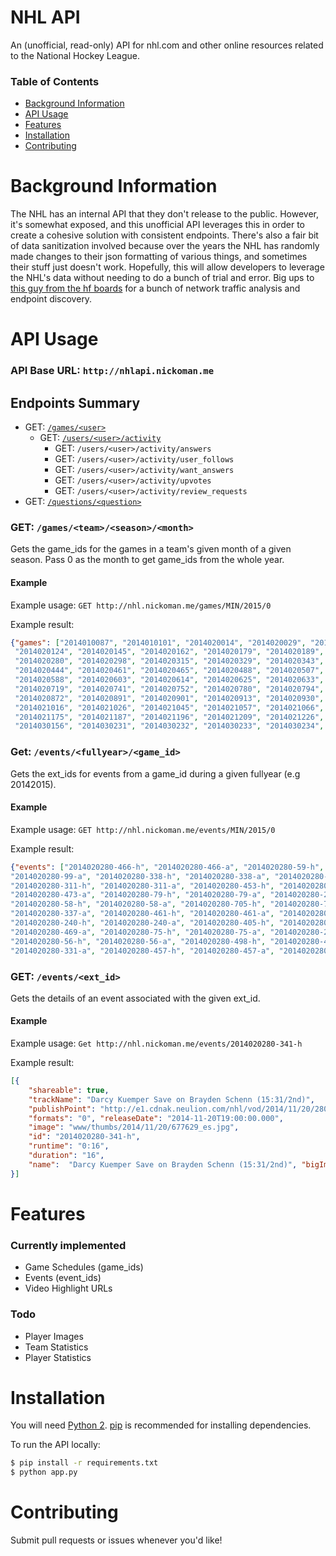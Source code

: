 NHL API
=========

An (unofficial, read-only) API for nhl.com and other online resources related to the National Hockey League.

### Table of Contents
* [Background Information](#background-information)
* [API Usage](#api-usage)
* [Features](#features)
* [Installation](#installation)
* [Contributing](#contributing)

# Background Information

The NHL has an internal API that they don't release to the public. However, it's somewhat exposed, and this unofficial API leverages
this in order to create a cohesive solution with consistent endpoints. There's also a fair bit of data sanitization involved because
over the years the NHL has randomly made changes to their json formatting of various things, and sometimes their stuff just doesn't work.
Hopefully, this will allow developers to leverage the NHL's data without needing to do a bunch of trial and error. Big ups to 
[this guy from the hf boards](http://hfboards.hockeysfuture.com/showthread.php?t=1596119) for a bunch of network traffic analysis and 
endpoint discovery.

# API Usage
### API Base URL: `http://nhlapi.nickoman.me`

## Endpoints Summary
* GET: [`/games/<user>`](#get-usersuser)
  * GET: [`/users/<user>/activity`](#get-usersuseractivity)
    * GET: `/users/<user>/activity/answers`
    * GET: `/users/<user>/activity/user_follows`
    * GET: `/users/<user>/activity/want_answers`
    * GET: `/users/<user>/activity/upvotes`
    * GET: `/users/<user>/activity/review_requests`
* GET: [`/questions/<question>`](#get-questionsquestion)


### GET: `/games/<team>/<season>/<month>`

Gets the game_ids for the games in a team's given month of a given season. Pass 0 as the month to get
game_ids from the whole year.

#### Example
Example usage: `GET http://nhl.nickoman.me/games/MIN/2015/0`

Example result:
```json
{"games": ["2014010087", "2014010101", "2014020014", "2014020029", "2014020062", "2014020074", "2014020097", "2014020114", "2014020122",
 "2014020124", "2014020145", "2014020162", "2014020179", "2014020189", "2014020205", "2014020220", "2014020238", "2014020249", "2014020261",
 "2014020280", "2014020298", "2014020315", "2014020329", "2014020343", "2014020351", "2014020372", "2014020387", "2014020415", "2014020430",
 "2014020444", "2014020461", "2014020465", "2014020488", "2014020507", "2014020520", "2014020536", "2014020549", "2014020562", "2014020572",
 "2014020588", "2014020603", "2014020614", "2014020625", "2014020633", "2014020645", "2014020669", "2014020680", "2014020687", "2014020706",
 "2014020719", "2014020741", "2014020752", "2014020780", "2014020794", "2014020805", "2014020815", "2014020828", "2014020844", "2014020855",
 "2014020872", "2014020891", "2014020901", "2014020913", "2014020930", "2014020947", "2014020958", "2014020965", "2014020982", "2014020997",
 "2014021016", "2014021026", "2014021045", "2014021057", "2014021066", "2014021085", "2014021090", "2014021112", "2014021125", "2014021159",
 "2014021175", "2014021187", "2014021196", "2014021209", "2014021226", "2014030151", "2014030152", "2014030153", "2014030154", "2014030155",
 "2014030156", "2014030231", "2014030232", "2014030233", "2014030234", "2014010016", "2014010040", "2014010053", "2014010066"]}
```

### Get: `/events/<fullyear>/<game_id>`

Gets the ext_ids for events from a game_id during a given fullyear (e.g 20142015).

#### Example
Example usage: `GET http://nhl.nickoman.me/events/MIN/2015/0`

Example result:
```json
{"events": ["2014020280-466-h", "2014020280-466-a", "2014020280-59-h", "2014020280-59-a", "2014020280-712-h", "2014020280-712-a", "2014020280-99-h",
"2014020280-99-a", "2014020280-338-h", "2014020280-338-a", "2014020280-490-h", "2014020280-490-a", "2014020280-91-h", "2014020280-91-a",
"2014020280-311-h", "2014020280-311-a", "2014020280-453-h", "2014020280-453-a", "2014020280-54-h", "2014020280-54-a", "2014020280-473-h",
"2014020280-473-a", "2014020280-79-h", "2014020280-79-a", "2014020280-230-h", "2014020280-230-a", "2014020280-344-h", "2014020280-344-a",
"2014020280-58-h", "2014020280-58-a", "2014020280-705-h", "2014020280-705-a", "2014020280-96-h", "2014020280-96-a", "2014020280-337-h",
"2014020280-337-a", "2014020280-461-h", "2014020280-461-a", "2014020280-487-h", "2014020280-487-a", "2014020280-90-h", "2014020280-90-a",
"2014020280-240-h", "2014020280-240-a", "2014020280-405-h", "2014020280-405-a", "2014020280-5-h", "2014020280-5-a", "2014020280-469-h",
"2014020280-469-a", "2014020280-75-h", "2014020280-75-a", "2014020280-214-h", "2014020280-214-a", "2014020280-341-h", "2014020280-341-a",
"2014020280-56-h", "2014020280-56-a", "2014020280-498-h", "2014020280-498-a", "2014020280-94-h", "2014020280-94-a", "2014020280-331-h",
"2014020280-331-a", "2014020280-457-h", "2014020280-457-a", "2014020280-481-h", "2014020280-481-a", "2014020280-85-h", "2014020280-85-a","2014020280-236-h", "2014020280-236-a", "2014020280-349-h", "2014020280-349-a"]}
```

### GET: `/events/<ext_id>`

Gets the details of an event associated with the given ext_id.

#### Example
Example usage: `Get http://nhl.nickoman.me/events/2014020280-341-h`

Example result:
```json
[{
	"shareable": true, 
	"trackName": "Darcy Kuemper Save on Brayden Schenn (15:31/2nd)", 
	"publishPoint": "http://e1.cdnak.neulion.com/nhl/vod/2014/11/20/280/2_280_min_phi_1415_h_discrete_phi341_save_1_1600.mp4?eid=677090&pid=677629gid=3000&pt=1", 
	"formats": "0", "releaseDate": "2014-11-20T19:00:00.000",
	"image": "www/thumbs/2014/11/20/677629_es.jpg",
	"id": "2014020280-341-h",
	"runtime": "0:16",
	"duration": "16",
	"name":  "Darcy Kuemper Save on Brayden Schenn (15:31/2nd)", "bigImage": "www/thumbs/2014/11/20/677629_eb.jpg", "description": "Home broadcast -Minnesota Wild at Philadelphia Flyers - November 20, 2014"
}]
```







# Features
### Currently implemented
* Game Schedules (game_ids)
* Events         (event_ids)
* Video Highlight URLs

### Todo
* Player Images
* Team Statistics
* Player Statistics

# Installation
You will need [Python 2](https://www.python.org/download/). [pip](http://pip.readthedocs.org/en/latest/installing.html) is recommended for installing dependencies.

To run the API locally:
```bash
$ pip install -r requirements.txt
$ python app.py
```

# Contributing
Submit pull requests or issues whenever you'd like!